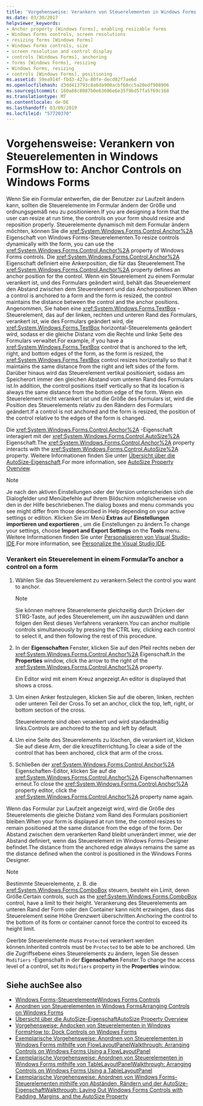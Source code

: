 ```yaml
---
title: 'Vorgehensweise: Verankern von Steuerelementen in Windows Forms'
ms.date: 03/30/2017
helpviewer_keywords:
- Anchor property [Windows Forms], enabling resizable forms
- Windows Forms controls, screen resolutions
- resizing forms [Windows Forms]
- Windows Forms controls, size
- screen resolution and control display
- controls [Windows Forms], anchoring
- forms [Windows Forms], resizing
- Windows Forms, resizing
- controls [Windows Forms], positioning
ms.assetid: 59ea914f-fbd3-427a-80fe-decd02f7ae6d
ms.openlocfilehash: d3dd413793c8a6da900acbf60cc5a20edf908906
ms.sourcegitcommit: 160a88c8087b0e63606e6e35f9bd57fa5f69c168
ms.translationtype: MT
ms.contentlocale: de-DE
ms.lasthandoff: 03/09/2019
ms.locfileid: "57720370"
---
```

# <a name="how-to-anchor-controls-on-windows-forms"></a><span data-ttu-id="7ad41-102">Vorgehensweise: Verankern von Steuerelementen in Windows Forms</span><span class="sxs-lookup"><span data-stu-id="7ad41-102">How to: Anchor Controls on Windows Forms</span></span>
<span data-ttu-id="7ad41-103">Wenn Sie ein Formular entwerfen, die der Benutzer zur Laufzeit ändern kann, sollten die Steuerelemente im Formular ändern der Größe und ordnungsgemäß neu zu positionieren.</span><span class="sxs-lookup"><span data-stu-id="7ad41-103">If you are designing a form that the user can resize at run time, the controls on your form should resize and reposition properly.</span></span> <span data-ttu-id="7ad41-104">Steuerelemente dynamisch mit dem Formular ändern möchten, können Sie die <xref:System.Windows.Forms.Control.Anchor%2A> Eigenschaft von Windows Forms-Steuerelementen.</span><span class="sxs-lookup"><span data-stu-id="7ad41-104">To resize controls dynamically with the form, you can use the <xref:System.Windows.Forms.Control.Anchor%2A> property of Windows Forms controls.</span></span> <span data-ttu-id="7ad41-105">Die <xref:System.Windows.Forms.Control.Anchor%2A> Eigenschaft definiert eine Ankerposition, die für das Steuerelement.</span><span class="sxs-lookup"><span data-stu-id="7ad41-105">The <xref:System.Windows.Forms.Control.Anchor%2A> property defines an anchor position for the control.</span></span> <span data-ttu-id="7ad41-106">Wenn ein Steuerelement zu einem Formular verankert ist, und des Formulars geändert wird, behält das Steuerelement den Abstand zwischen dem Steuerelement und das Anchorpositionen.</span><span class="sxs-lookup"><span data-stu-id="7ad41-106">When a control is anchored to a form and the form is resized, the control maintains the distance between the control and the anchor positions.</span></span> <span data-ttu-id="7ad41-107">Angenommen, Sie haben eine <xref:System.Windows.Forms.TextBox> -Steuerelement, das auf der linken, rechten und unteren Rand des Formulars, verankert ist, wie des Formulars geändert wird, die <xref:System.Windows.Forms.TextBox> horizontal-Steuerelements geändert wird, sodass er die gleiche Distanz vom die Rechte und linke Seite des Formulars verwaltet.</span><span class="sxs-lookup"><span data-stu-id="7ad41-107">For example, if you have a <xref:System.Windows.Forms.TextBox> control that is anchored to the left, right, and bottom edges of the form, as the form is resized, the <xref:System.Windows.Forms.TextBox> control resizes horizontally so that it maintains the same distance from the right and left sides of the form.</span></span> <span data-ttu-id="7ad41-108">Darüber hinaus wird das Steuerelement vertikal positioniert, sodass am Speicherort immer den gleichen Abstand vom unteren Rand des Formulars ist.</span><span class="sxs-lookup"><span data-stu-id="7ad41-108">In addition, the control positions itself vertically so that its location is always the same distance from the bottom edge of the form.</span></span> <span data-ttu-id="7ad41-109">Wenn ein Steuerelement nicht verankert ist und die Größe des Formulars ist, wird die Position des Steuerelements relativ zu den Rändern des Formulars geändert.</span><span class="sxs-lookup"><span data-stu-id="7ad41-109">If a control is not anchored and the form is resized, the position of the control relative to the edges of the form is changed.</span></span>  
  
 <span data-ttu-id="7ad41-110">Die <xref:System.Windows.Forms.Control.Anchor%2A> -Eigenschaft interagiert mit der <xref:System.Windows.Forms.Control.AutoSize%2A> Eigenschaft.</span><span class="sxs-lookup"><span data-stu-id="7ad41-110">The <xref:System.Windows.Forms.Control.Anchor%2A> property interacts with the <xref:System.Windows.Forms.Control.AutoSize%2A> property.</span></span> <span data-ttu-id="7ad41-111">Weitere Informationen finden Sie unter [Übersicht über die AutoSize-Eigenschaft](autosize-property-overview.md).</span><span class="sxs-lookup"><span data-stu-id="7ad41-111">For more information, see [AutoSize Property Overview](autosize-property-overview.md).</span></span>  
  
> [!NOTE]
>  <span data-ttu-id="7ad41-112">Je nach den aktiven Einstellungen oder der Version unterscheiden sich die Dialogfelder und Menübefehle auf Ihrem Bildschirm möglicherweise von den in der Hilfe beschriebenen.</span><span class="sxs-lookup"><span data-stu-id="7ad41-112">The dialog boxes and menu commands you see might differ from those described in Help depending on your active settings or edition.</span></span> <span data-ttu-id="7ad41-113">Klicken Sie im Menü **Extras** auf **Einstellungen importieren und exportieren** , um die Einstellungen zu ändern.</span><span class="sxs-lookup"><span data-stu-id="7ad41-113">To change your settings, choose **Import and Export Settings** on the **Tools** menu.</span></span> <span data-ttu-id="7ad41-114">Weitere Informationen finden Sie unter [Personalisieren von Visual Studio-IDE](/visualstudio/ide/personalizing-the-visual-studio-ide).</span><span class="sxs-lookup"><span data-stu-id="7ad41-114">For more information, see [Personalize the Visual Studio IDE](/visualstudio/ide/personalizing-the-visual-studio-ide).</span></span>  
  
### <a name="to-anchor-a-control-on-a-form"></a><span data-ttu-id="7ad41-115">Verankert ein Steuerelement in einem Formular</span><span class="sxs-lookup"><span data-stu-id="7ad41-115">To anchor a control on a form</span></span>  
  
1.  <span data-ttu-id="7ad41-116">Wählen Sie das Steuerelement zu verankern.</span><span class="sxs-lookup"><span data-stu-id="7ad41-116">Select the control you want to anchor.</span></span>  
  
    > [!NOTE]
    >  <span data-ttu-id="7ad41-117">Sie können mehrere Steuerelemente gleichzeitig durch Drücken der STRG-Taste, auf jedes Steuerelement, um ihn auszuwählen und dann folgen den Rest dieses Verfahrens verankern.</span><span class="sxs-lookup"><span data-stu-id="7ad41-117">You can anchor multiple controls simultaneously by pressing the CTRL key, clicking each control to select it, and then following the rest of this procedure.</span></span>  
  
2.  <span data-ttu-id="7ad41-118">In der **Eigenschaften** Fenster, klicken Sie auf den Pfeil rechts neben der <xref:System.Windows.Forms.Control.Anchor%2A> Eigenschaft.</span><span class="sxs-lookup"><span data-stu-id="7ad41-118">In the **Properties** window, click the arrow to the right of the <xref:System.Windows.Forms.Control.Anchor%2A> property.</span></span>  
  
     <span data-ttu-id="7ad41-119">Ein Editor wird mit einem Kreuz angezeigt.</span><span class="sxs-lookup"><span data-stu-id="7ad41-119">An editor is displayed that shows a cross.</span></span>  
  
3.  <span data-ttu-id="7ad41-120">Um einen Anker festzulegen, klicken Sie auf die oberen, linken, rechten oder unteren Teil der Cross.</span><span class="sxs-lookup"><span data-stu-id="7ad41-120">To set an anchor, click the top, left, right, or bottom section of the cross.</span></span>  
  
     <span data-ttu-id="7ad41-121">Steuerelemente sind oben verankert und wird standardmäßig links.</span><span class="sxs-lookup"><span data-stu-id="7ad41-121">Controls are anchored to the top and left by default.</span></span>  
  
4.  <span data-ttu-id="7ad41-122">Um eine Seite des Steuerelements zu löschen, die verankert ist, klicken Sie auf diese Arm, der die kreuzfilterrichtung.</span><span class="sxs-lookup"><span data-stu-id="7ad41-122">To clear a side of the control that has been anchored, click that arm of the cross.</span></span>  
  
5.  <span data-ttu-id="7ad41-123">Schließen der <xref:System.Windows.Forms.Control.Anchor%2A> Eigenschaften-Editor, klicken Sie auf die <xref:System.Windows.Forms.Control.Anchor%2A> Eigenschaftennamen erneut.</span><span class="sxs-lookup"><span data-stu-id="7ad41-123">To close the <xref:System.Windows.Forms.Control.Anchor%2A> property editor, click the <xref:System.Windows.Forms.Control.Anchor%2A> property name again.</span></span>  
  
 <span data-ttu-id="7ad41-124">Wenn das Formular zur Laufzeit angezeigt wird, wird die Größe des Steuerelements die gleiche Distanz vom Rand des Formulars positioniert bleiben.</span><span class="sxs-lookup"><span data-stu-id="7ad41-124">When your form is displayed at run time, the control resizes to remain positioned at the same distance from the edge of the form.</span></span> <span data-ttu-id="7ad41-125">Der Abstand zwischen dem verankerten Rand bleibt unverändert immer, wie der Abstand definiert, wenn das Steuerelement im Windows Forms-Designer befindet.</span><span class="sxs-lookup"><span data-stu-id="7ad41-125">The distance from the anchored edge always remains the same as the distance defined when the control is positioned in the Windows Forms Designer.</span></span>  
  
> [!NOTE]
>  <span data-ttu-id="7ad41-126">Bestimmte Steuerelemente, z. B. die <xref:System.Windows.Forms.ComboBox> steuern, besteht ein Limit, deren Größe.</span><span class="sxs-lookup"><span data-stu-id="7ad41-126">Certain controls, such as the <xref:System.Windows.Forms.ComboBox> control, have a limit to their height.</span></span> <span data-ttu-id="7ad41-127">Verankerung des Steuerelements am unteren Rand der Form oder den Container kann nicht erzwingen, dass das Steuerelement seine Höhe Grenzwert überschritten.</span><span class="sxs-lookup"><span data-stu-id="7ad41-127">Anchoring the control to the bottom of its form or container cannot force the control to exceed its height limit.</span></span>  
  
 <span data-ttu-id="7ad41-128">Geerbte Steuerelemente muss `Protected` verankert werden können.</span><span class="sxs-lookup"><span data-stu-id="7ad41-128">Inherited controls must be `Protected` to be able to be anchored.</span></span> <span data-ttu-id="7ad41-129">Um die Zugriffsebene eines Steuerelements zu ändern, legen Sie dessen `Modifiers` -Eigenschaft in der **Eigenschaften** Fenster.</span><span class="sxs-lookup"><span data-stu-id="7ad41-129">To change the access level of a control, set its `Modifiers` property in the **Properties** window.</span></span>  
  
## <a name="see-also"></a><span data-ttu-id="7ad41-130">Siehe auch</span><span class="sxs-lookup"><span data-stu-id="7ad41-130">See also</span></span>
- [<span data-ttu-id="7ad41-131">Windows Forms-Steuerelemente</span><span class="sxs-lookup"><span data-stu-id="7ad41-131">Windows Forms Controls</span></span>](index.md)
- [<span data-ttu-id="7ad41-132">Anordnen von Steuerelementen in Windows Forms</span><span class="sxs-lookup"><span data-stu-id="7ad41-132">Arranging Controls on Windows Forms</span></span>](arranging-controls-on-windows-forms.md)
- [<span data-ttu-id="7ad41-133">Übersicht über die AutoSize-Eigenschaft</span><span class="sxs-lookup"><span data-stu-id="7ad41-133">AutoSize Property Overview</span></span>](autosize-property-overview.md)
- [<span data-ttu-id="7ad41-134">Vorgehensweise: Andocken von Steuerelementen in Windows Forms</span><span class="sxs-lookup"><span data-stu-id="7ad41-134">How to: Dock Controls on Windows Forms</span></span>](how-to-dock-controls-on-windows-forms.md)
- [<span data-ttu-id="7ad41-135">Exemplarische Vorgehensweise: Anordnen von Steuerelementen in Windows Forms mithilfe von FlowLayoutPanel</span><span class="sxs-lookup"><span data-stu-id="7ad41-135">Walkthrough: Arranging Controls on Windows Forms Using a FlowLayoutPanel</span></span>](walkthrough-arranging-controls-on-windows-forms-using-a-flowlayoutpanel.md)
- [<span data-ttu-id="7ad41-136">Exemplarische Vorgehensweise: Anordnen von Steuerelementen in Windows Forms mithilfe von TableLayoutPanel</span><span class="sxs-lookup"><span data-stu-id="7ad41-136">Walkthrough: Arranging Controls on Windows Forms Using a TableLayoutPanel</span></span>](walkthrough-arranging-controls-on-windows-forms-using-a-tablelayoutpanel.md)
- [<span data-ttu-id="7ad41-137">Exemplarische Vorgehensweise: Anordnen von Windows Forms-Steuerelementen mithilfe von Abständen, Rändern und der AutoSize-Eigenschaft</span><span class="sxs-lookup"><span data-stu-id="7ad41-137">Walkthrough: Laying Out Windows Forms Controls with Padding, Margins, and the AutoSize Property</span></span>](windows-forms-controls-padding-autosize.md)
